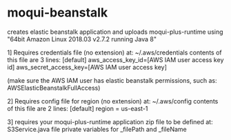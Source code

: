 # moqui-beanstalk
creates elastic beanstalk application and uploads moqui-plus-runtime
using
"64bit Amazon Linux 2018.03 v2.7.2 running Java 8"

1] Requires credentials file (no extension) at: ~/.aws/credentials
contents of this file are 3 lines:
[default]
aws_access_key_id=[AWS IAM user access key id]
aws_secret_access_key=[AWS IAM user access key]

(make sure the AWS IAM user has elastic beanstalk permissions, such as: AWSElasticBeanstalkFullAccess)

2] Requires config file for region (no extension) at: ~/.aws/config
contents of this file are 2 lines:
[default]
region = us-east-1

3] requires your moqui-plus-runtime application zip file to be defined at:
S3Service.java file
private variables for _filePath and _fileName

